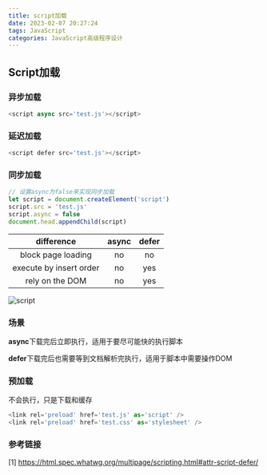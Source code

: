 ```yaml
---
title: script加载
date: 2023-02-07 20:27:24
tags: JavaScript
categories: JavaScript高级程序设计
---
```


## Script加载

### 异步加载

```javascript
<script async src='test.js'></script>
```

### 延迟加载

```javascript
<script defer src='test.js'></script>
```

### 同步加载

```javascript
// 设置async为false来实现同步加载
let script = document.createElement('script')
script.src = 'test.js'
script.async = false
document.head.appendChild(script)
```

| difference | async | defer |
| :----------------------------------------------------------: | :-----------------------------------------: | :-----------------------------------------: |
|                      block page loading                      |                     no                      |                     no                      |
|                   execute by insert order                    |                     no                      |                     yes                     |
|                       rely on the DOM                        |                     no                      |                     yes                     |

 ![script](https://html.spec.whatwg.org/images/asyncdefer.svg)

### 场景

**async**下载完后立即执行，适用于要尽可能快的执行脚本

**defer**下载完后也需要等到文档解析完执行，适用于脚本中需要操作DOM

### 预加载

不会执行，只是下载和缓存

```javascript
<link rel='preload' href='test.js' as='script' />
<link rel='preload' href='test.css' as='stylesheet' />
```

### 参考链接

[1] <https://html.spec.whatwg.org/multipage/scripting.html#attr-script-defer/>
